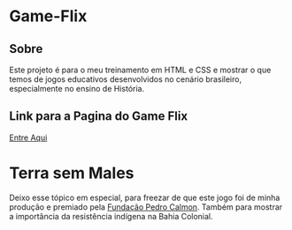 # Game-Flix
## Sobre

Este projeto é para o meu treinamento em HTML e CSS e mostrar o que temos de jogos educativos desenvolvidos no cenário brasileiro, especialmente no ensino de História.

## Link para a Pagina do Game Flix
<a target="_blank" href="https://devmagary.github.io/game-flix/">Entre Aqui</a>

# Terra sem Males

Deixo esse tópico em especial, para freezar de que este jogo foi de minha produção e premiado pela <a target="_blank" href="http://www.cultura.ba.gov.br/2021/03/18716/LeiAldirBlanc-Jovem-estudante-lanca-jogo-educativo-retratando-o-protagonismo-indigena.html">Fundação Pedro Calmon</a>. Também para mostrar a importância da resistência indígena na Bahia Colonial.
